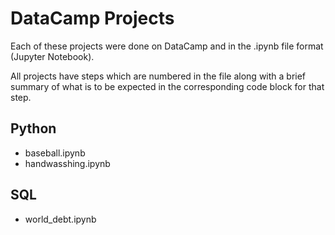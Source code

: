 # DataCamp Projects
Each of these projects were done on DataCamp and in the .ipynb file format (Jupyter Notebook).

All projects have steps which are numbered in the file along with a brief summary of what is to be expected in the corresponding code block for that step.

## Python
* baseball.ipynb
* handwasshing.ipynb
## SQL
* world_debt.ipynb
